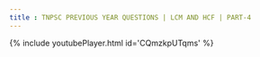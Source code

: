 ```yaml
---
title : TNPSC PREVIOUS YEAR QUESTIONS | LCM AND HCF | PART-4
---
```






{% include youtubePlayer.html id='CQmzkpUTqms' %}
